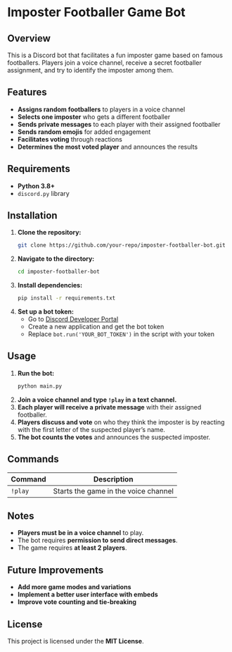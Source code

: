 # Imposter Footballer Game Bot

## Overview
This is a Discord bot that facilitates a fun imposter game based on famous footballers. Players join a voice channel, receive a secret footballer assignment, and try to identify the imposter among them.

## Features
- **Assigns random footballers** to players in a voice channel
- **Selects one imposter** who gets a different footballer
- **Sends private messages** to each player with their assigned footballer
- **Sends random emojis** for added engagement
- **Facilitates voting** through reactions
- **Determines the most voted player** and announces the results

## Requirements
- **Python 3.8+**
- `discord.py` library

## Installation
1. **Clone the repository:**
   ```bash
   git clone https://github.com/your-repo/imposter-footballer-bot.git
   ```
2. **Navigate to the directory:**
   ```bash
   cd imposter-footballer-bot
   ```
3. **Install dependencies:**
   ```bash
   pip install -r requirements.txt
   ```
4. **Set up a bot token:**
   - Go to [Discord Developer Portal](https://discord.com/developers/applications)
   - Create a new application and get the bot token
   - Replace `bot.run('YOUR_BOT_TOKEN')` in the script with your token

## Usage
1. **Run the bot:**
   ```bash
   python main.py
   ```
2. **Join a voice channel and type `!play` in a text channel.**
3. **Each player will receive a private message** with their assigned footballer.
4. **Players discuss and vote** on who they think the imposter is by reacting with the first letter of the suspected player’s name.
5. **The bot counts the votes** and announces the suspected imposter.

## Commands
| Command | Description |
|---------|-------------|
| `!play` | Starts the game in the voice channel |

## Notes
- **Players must be in a voice channel** to play.
- The bot requires **permission to send direct messages**.
- The game requires **at least 2 players**.

## Future Improvements
- **Add more game modes and variations**
- **Implement a better user interface with embeds**
- **Improve vote counting and tie-breaking**

## License
This project is licensed under the **MIT License**.
